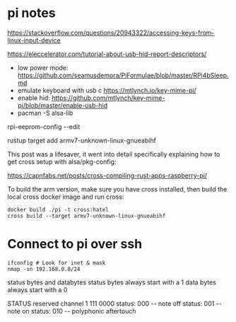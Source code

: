 # pi notes

https://stackoverflow.com/questions/20943322/accessing-keys-from-linux-input-device

https://eleccelerator.com/tutorial-about-usb-hid-report-descriptors/

- low power mode: https://github.com/seamusdemora/PiFormulae/blob/master/RPi4bSleep.md
- emulate keyboard with usb c https://mtlynch.io/key-mime-pi/
- enable hid: https://github.com/mtlynch/key-mime-pi/blob/master/enable-usb-hid
- pacman -S alsa-lib

rpi-eeprom-config --edit

rustup target add armv7-unknown-linux-gnueabihf

This post was a lifesaver, it went into detail specifically explaining how to get cross setup with alsa/pkg-config:

https://capnfabs.net/posts/cross-compiling-rust-apps-raspberry-pi/

To build the arm version, make sure you have cross installed, then build the local cross docker image and run cross:

```
docker build ./pi -t cross:hatel
cross build --target armv7-unknown-linux-gnueabihf
```

# Connect to pi over ssh
```
ifconfig # Look for inet & mask
nmap -sn 192.168.0.0/24
```

status bytes and databytes
status bytes always start with a 1
data bytes always start with a 0

STATUS
reserved     channel
1       111 0000
status: 000 -- note off
status: 001 -- note on
status: 010 -- polyphonic aftertouch


